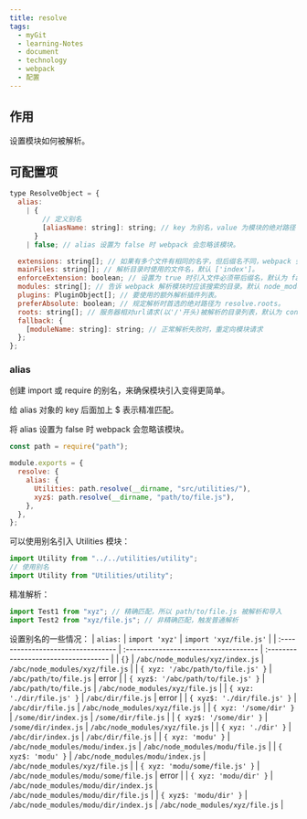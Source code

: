 ```yaml
---
title: resolve
tags:
  - myGit
  - learning-Notes
  - document
  - technology
  - webpack
  - 配置
---
```


## 作用

设置模块如何被解析。

## 可配置项

```js
type ResolveObject = {
  alias:
    | {
        // 定义别名
        [aliasName: string]: string; // key 为别名，value 为模块的绝对路径
      }
    | false; // alias 设置为 false 时 webpack 会忽略该模块。

  extensions: string[]; // 如果有多个文件有相同的名字，但后缀名不同，webpack 会解析列在数组首位的后缀的文件 并跳过其余的后缀。默认['.js', '.json', '.wasm']，自定义时可以用 ... 访问默认拓展名，如： ['.ts', '...']。
  mainFiles: string[]; // 解析目录时使用的文件名，默认 ['index']。
  enforceExtension: boolean; // 设置为 true 时引入文件必须带后缀名，默认为 false
  modules: string[]; // 告诉 webpack 解析模块时应该搜索的目录。默认 node_modules，使用绝对路径，将只在给定目录中搜索。
  plugins: PluginObject[]; // 要使用的额外解析插件列表。
  preferAbsolute: boolean; // 规定解析时首选的绝对路径为 resolve.roots。
  roots: string[]; // 服务器相对url请求(以'/'开头)被解析的目录列表，默认为 context 配置选项。在非windows系统上，这些请求首先被解析为绝对路径。
  fallback: {
    [moduleName: string]: string; // 正常解析失败时，重定向模块请求
  };
};
```

### alias

创建 import 或 require 的别名，来确保模块引入变得更简单。

给 alias 对象的 key 后面加上 $ 表示精准匹配。

将 alias 设置为 false 时 webpack 会忽略该模块。

```js
const path = require("path");

module.exports = {
  resolve: {
    alias: {
      Utilities: path.resolve(__dirname, "src/utilities/"),
      xyz$: path.resolve(__dirname, "path/to/file.js"),
    },
  },
};
```

可以使用别名引入 Utilities 模块：

```js
import Utility from "../../utilities/utility";
// 使用别名
import Utility from "Utilities/utility";
```

精准解析：

```js
import Test1 from "xyz"; // 精确匹配，所以 path/to/file.js 被解析和导入
import Test2 from "xyz/file.js"; // 非精确匹配，触发普通解析
```

设置别名的一些情况：
| `alias:` | `import 'xyz'` | `import 'xyz/file.js'` |
| :--------------------------------- | :------------------------------------ | :----------------------------------- |
| `{}` | `/abc/node_modules/xyz/index.js` | `/abc/node_modules/xyz/file.js` |
| `{ xyz: '/abc/path/to/file.js' }` | `/abc/path/to/file.js` | error |
| `{ xyz$: '/abc/path/to/file.js' }` | `/abc/path/to/file.js` | `/abc/node_modules/xyz/file.js` |
| `{ xyz: './dir/file.js' }` | `/abc/dir/file.js` | error |
| `{ xyz$: './dir/file.js' }` | `/abc/dir/file.js` | `/abc/node_modules/xyz/file.js` |
| `{ xyz: '/some/dir' }` | `/some/dir/index.js` | `/some/dir/file.js` |
| `{ xyz$: '/some/dir' }` | `/some/dir/index.js` | `/abc/node_modules/xyz/file.js` |
| `{ xyz: './dir' }` | `/abc/dir/index.js` | `/abc/dir/file.js` |
| `{ xyz: 'modu' }` | `/abc/node_modules/modu/index.js` | `/abc/node_modules/modu/file.js` |
| `{ xyz$: 'modu' }` | `/abc/node_modules/modu/index.js` | `/abc/node_modules/xyz/file.js` |
| `{ xyz: 'modu/some/file.js' }` | `/abc/node_modules/modu/some/file.js` | error |
| `{ xyz: 'modu/dir' }` | `/abc/node_modules/modu/dir/index.js` | `/abc/node_modules/modu/dir/file.js` |
| `{ xyz$: 'modu/dir' }` | `/abc/node_modules/modu/dir/index.js` | `/abc/node_modules/xyz/file.js` |
